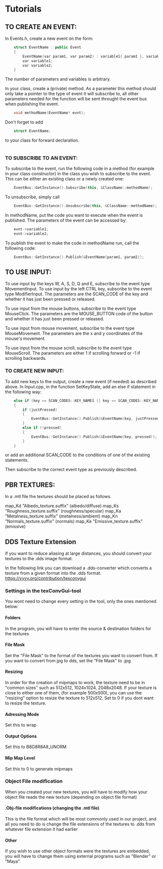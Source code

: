 # Tutorials

## TO CREATE AN EVENT:

In Events.h, create a new event on the form:
```cpp
    struct EventName : public Event
    {
        EventName(var param1, var param2) : variable1{ param1 }, variable2{ param2 } {};
        var variable1;
        var variable2;
    }
```

The number of parameters and variables is arbitrary.

In your class, create a (private) method. As a parameter this method should only take a pointer to the
type of event it will subscribe to, all other parameters needed for the function will be sent throught the event bus when publishing the event.

```cpp
    void methodName(EventName* evnt);
```
Don't forget to add

```cpp
    struct EventName;
```

to your class for forward declaration.
<br><br>
### TO SUBSCRIBE TO AN EVENT:

To subscribe to the event, run the following code in a method (for example in your class constructor)
in the class you wish to subscribe to the event. This can be either an existing class or a newly
created one:

```cpp
    EventBus::GetInstance().Subscribe(this, &ClassName::methodName);
```

To unsubscribe, simply call

```cpp
    EventBus::GetInstance().Unsubscribe(this, &ClassName::methodName);
```

In methodName, put the code you want to execute when the event is published. The parameters
of the event can be accessed by:

```cpp
    evnt->variable1;
    evnt->variable2;
```

To publish the event to make the code in methodName run, call the following code:

```cpp
    EventBus::GetInstance().Publish(&EventName(param1, param2));
```

## TO USE INPUT:

To use input by the keys W, A, S, D, Q and E, subscribe to the event type MovementInput.
To use input by the left CTRL key, subscribe to the event type ModifierInput. The parameters
are the SCAN_CODE of the key and whether it has just been pressed or released.

To use input from the mouse buttons, subscribe to the event type MouseClick. The parameters
are the MOUSE_BUTTON code of the button and whether it has just been pressed or released.

To use input from mouse movement, subscribe to the event type MouseMovement. The parameters
are the x and y coordinates of the mouse's movement.

To use input from the mouse scroll, subscribe to the event type MouseScroll. The parameters
are either 1 if scrolling forward or -1 if scrolling backwards.

### TO CREATE NEW INPUT:
To add new keys to the output, create a new event (if needed) as described above. In Input.cpp,
in the function SetKeyState, add an else if statement in the following way:

```cpp
    else if (key == SCAN_CODES::KEY_NAME1 || key == SCAN_CODES::KEY_NAME1)
    {
        if (justPressed)
        {
            EventBus::GetInstance().Publish(&EventName(key, justPressed));
        }
        else if (!pressed)
        {
            EventBus::GetInstance().Publish(&EventName(key, pressed));
        }
    }
```
or add an additional SCAN_CODE to the conditions of one of the existing statements. 

Then subscribe to the correct event type as previously described.


## PBR TEXTURES:
In a .mtl file the textures should be placed as follows.

map_Kd "Albedo_texture.suffix" (albedo/diffuse)
map_Ks "Roughness_texture.suffix" (roughness/specular)
map_Ka "Metalness_texture.suffix" (metalness/ambient)
map_Kn "Normals_texture.suffix" (normals)
map_Ke "Emissive_texture.suffix" (emissive)

## DDS Texture Extension
If you want to reduce aliasing at large distances, you should convert your textures to the .dds image format.

In the following link you can download a .dds-converter which converts a texture from a given format into the .dds format.
https://vvvv.org/contribution/texconvgui

### Settings in the texConvGui-tool
You wont need to change every setting in the tool, only the ones mentioned below:

#### Folders
In the program, you will have to enter the source & destination folders for the textures

#### File Mask
Set the "File Mask" to the format of the textures you want to convert from. 
If you want to convert from jpg to dds, set the "File Mask" to .jpg

#### Resizing
In order for the creation of mipmaps to work, the texture need to be in "common sizes" such as 512x512, 1024x1024, 2048x2048.
If your texture is close to either one of them, (for example 500x500), you can use the "resizing" option to resize the texture to 512x512.
Set to 0 if you dont want to resize the texture.

#### Adressing Mode
Set this to wrap

#### Output Options
Set this to B8G8R8A8_UNORM

#### Mip Map Level
Set this to 0 to generate mipmaps

### Object File modification
When you created your new textures, you will have to modify how your object file reads the new texture (depending on object file format)

#### .Obj-file modifications (changing the .mtl file)
This is the file format which will be most commonly used in our project, and all you need to do is change the file extensions of the textures to .dds from whatever file extension it had earlier

#### Other
If you wish to use other object formats were the textures are embedded, you will have to change them using external programs such as "Blender" or "Maya".
